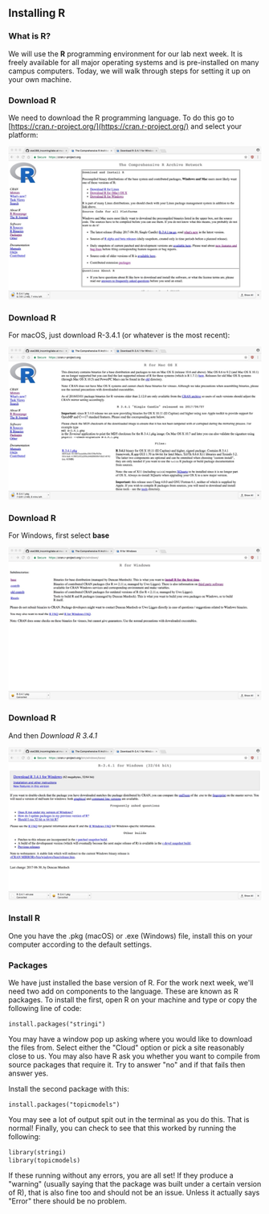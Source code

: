 ## Installing R

### What is R?

We will use the **R** programming environment for our lab next week. It is freely
available for all major operating systems and is pre-installed on many campus
computers. Today, we will walk through steps for setting it up on your own machine.

### Download R

We need to download the R programming language. To do
this go to [https://cran.r-project.org/](https://cran.r-project.org/)
and select your platform:

![](img/cran01.jpeg)

### Download R

For macOS, just download R-3.4.1 (or whatever is the most recent):

![](img/cran02.jpeg)

### Download R

For Windows, first select **base**

![](img/cran03.jpeg)

### Download R

And then *Download R 3.4.1*

![](img/cran04.jpeg)

### Install R

One you have the .pkg (macOS) or .exe (Windows) file,
install this on your computer according to the default
settings. 

### Packages

We have just installed the base version of R. For the work next
week, we'll need two add on components to the language. These
are known as R packages. To install the first, open R on your machine
and type or copy the following line of code:

```{r}
install.packages("stringi")
```

You may have a window pop up asking where you would like to download
the files from. Select either the "Cloud" option or pick a site reasonably
close to us. You may also have R ask you whether you want to compile from
source packages that require it. Try to answer "no" and if that fails then
answer yes.

Install the second package with this:

```{r}
install.packages("topicmodels")
```

You may see a lot of output spit out in the terminal as you do this. That
is normal! Finally, you can check to see that this worked by running the
following:

```{r}
library(stringi)
library(topicmodels)
```

If these running without any errors, you are all set! If they produce a
"warning" (usually saying that the package was built under a certain 
version of R), that is also fine too and should not be an issue. Unless
it actually says "Error" there should be no problem.
